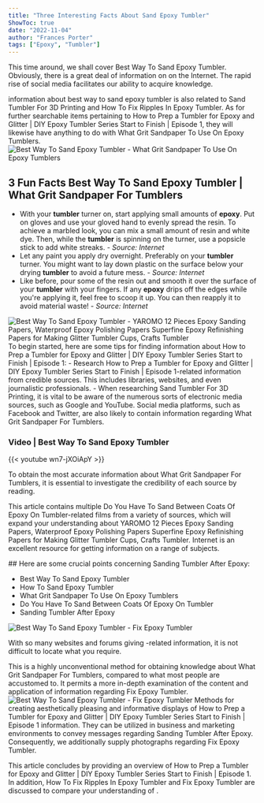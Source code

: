 ```yaml
---
title: "Three Interesting Facts About Sand Epoxy Tumbler"
ShowToc: true 
date: "2022-11-04"
author: "Frances Porter" 
tags: ["Epoxy", "Tumbler"]
---
```


	
This time around, we shall cover Best Way To Sand Epoxy Tumbler. Obviously, there is a great deal of information on  on the Internet. The rapid rise of social media facilitates our ability to acquire knowledge.

information about best way to sand epoxy tumbler is also related to Sand Tumbler For 3D Printing and How To Fix Ripples In Epoxy Tumbler. As for further searchable items pertaining to How to Prep a Tumbler for Epoxy and Glitter | DIY Epoxy Tumbler Series Start to Finish | Episode 1, they will likewise have anything to do with What Grit Sandpaper To Use On Epoxy Tumblers.
<img loading="lazy" src="https://i.pinimg.com/736x/7b/d2/f0/7bd2f0f610bc0a4a3e99c73910850560.jpg" onerror="this.onerror=null;this.src='https://blogger.googleusercontent.com/img/a/AVvXsEhe7F7TRXHtjiKvHb5vS7DmnxvpHiDyoYyYvm1nHB3Qp2_w3BnM6A2eq4v7FYxCC9bfZt3a9vIMtAYEKUiaDQbHMg-ViyGmRIj39MLp0bGFfgfYw1Dc9q_H-T0wiTm3l0Uq42dETrN9eC8aGJ9_IORZsxST1AcLR7np1koOfcc7tnHa4S8Mwz_xD9d0=s16000';" alt="Best Way To Sand Epoxy Tumbler - What Grit Sandpaper To Use On Epoxy Tumblers" >

## 3 Fun Facts Best Way To Sand Epoxy Tumbler | What Grit Sandpaper For Tumblers
-   With your **tumbler** turner on, start applying small amounts of **epoxy**. Put on gloves and use your gloved hand to evenly spread the resin. To achieve a marbled look, you can mix a small amount of resin and white dye. Then, while the **tumbler** is spinning on the turner, use a popsicle stick to add white streaks. - <cite>Source: Internet</cite>
-   Let any paint you apply dry overnight. Preferably on your **tumbler** turner. You might want to lay down plastic on the surface below your drying **tumbler** to avoid a future mess. - <cite>Source: Internet</cite>
-   Like before, pour some of the resin out and smooth it over the surface of your **tumbler** with your fingers. If any **epoxy** drips off the edges while you're applying it, feel free to scoop it up. You can then reapply it to avoid material waste! - <cite>Source: Internet</cite>


<img loading="lazy" src="https://i.pinimg.com/originals/d1/b6/b1/d1b6b12c6d4d4d1bee2b87f59bc10c96.jpg" onerror="this.onerror=null;this.src='https://blogger.googleusercontent.com/img/a/AVvXsEhe7F7TRXHtjiKvHb5vS7DmnxvpHiDyoYyYvm1nHB3Qp2_w3BnM6A2eq4v7FYxCC9bfZt3a9vIMtAYEKUiaDQbHMg-ViyGmRIj39MLp0bGFfgfYw1Dc9q_H-T0wiTm3l0Uq42dETrN9eC8aGJ9_IORZsxST1AcLR7np1koOfcc7tnHa4S8Mwz_xD9d0=s16000';" alt="Best Way To Sand Epoxy Tumbler - YAROMO 12 Pieces Epoxy Sanding Papers, Waterproof Epoxy Polishing Papers Superfine Epoxy Refinishing Papers for Making Glitter Tumbler Cups, Crafts Tumbler" >
To begin started, here are some tips for finding information about How to Prep a Tumbler for Epoxy and Glitter | DIY Epoxy Tumbler Series Start to Finish | Episode 1:
- Research How to Prep a Tumbler for Epoxy and Glitter | DIY Epoxy Tumbler Series Start to Finish | Episode 1-related information from credible sources. This includes libraries, websites, and even journalistic professionals.
- When researching Sand Tumbler For 3D Printing, it is vital to be aware of the numerous sorts of electronic media sources, such as Google and YouTube. Social media platforms, such as Facebook and Twitter, are also likely to contain information regarding What Grit Sandpaper For Tumblers.

### Video | Best Way To Sand Epoxy Tumbler
{{< youtube wn7-jXOiApY >}} 

To obtain the most accurate information about What Grit Sandpaper For Tumblers, it is essential to investigate the credibility of each source by reading.

This article contains multiple Do You Have To Sand Between Coats Of Epoxy On Tumbler-related films from a variety of sources, which will expand your understanding about YAROMO 12 Pieces Epoxy Sanding Papers, Waterproof Epoxy Polishing Papers Superfine Epoxy Refinishing Papers for Making Glitter Tumbler Cups, Crafts Tumbler. Internet is an excellent resource for getting information on a range of subjects.
<script async="async" data-cfasync="false" src="//normallydemandedalter.com/fe63df3c5408708b15d8dc3d9b206b31/invoke.js"></script>
<div id="container-fe63df3c5408708b15d8dc3d9b206b31"></div>
## Here are some crucial points concerning Sanding Tumbler After Epoxy:

- Best Way To Sand Epoxy Tumbler
- How To Sand Epoxy Tumbler
- What Grit Sandpaper To Use On Epoxy Tumblers
- Do You Have To Sand Between Coats Of Epoxy On Tumbler
- Sanding Tumbler After Epoxy

 <img loading="lazy" src="http://static.flickr.com/83/253059383_3d90c2b230_m.jpg" onerror="this.onerror=null;this.src='https://blogger.googleusercontent.com/img/a/AVvXsEhe7F7TRXHtjiKvHb5vS7DmnxvpHiDyoYyYvm1nHB3Qp2_w3BnM6A2eq4v7FYxCC9bfZt3a9vIMtAYEKUiaDQbHMg-ViyGmRIj39MLp0bGFfgfYw1Dc9q_H-T0wiTm3l0Uq42dETrN9eC8aGJ9_IORZsxST1AcLR7np1koOfcc7tnHa4S8Mwz_xD9d0=s16000';" alt="Best Way To Sand Epoxy Tumbler - Fix Epoxy Tumbler" >

With so many websites and forums giving -related information, it is not difficult to locate what you require.

This is a highly unconventional method for obtaining knowledge about What Grit Sandpaper For Tumblers, compared to what most people are accustomed to. It permits a more in-depth examination of the content and application of information regarding Fix Epoxy Tumbler.
<img loading="lazy" src="https://www.leapoffaithcrafting.com/wp-content/uploads/2019/02/wood-grain-tumbler-tutorial-1-9-1024x576.jpg" onerror="this.onerror=null;this.src='https://blogger.googleusercontent.com/img/a/AVvXsEhe7F7TRXHtjiKvHb5vS7DmnxvpHiDyoYyYvm1nHB3Qp2_w3BnM6A2eq4v7FYxCC9bfZt3a9vIMtAYEKUiaDQbHMg-ViyGmRIj39MLp0bGFfgfYw1Dc9q_H-T0wiTm3l0Uq42dETrN9eC8aGJ9_IORZsxST1AcLR7np1koOfcc7tnHa4S8Mwz_xD9d0=s16000';" alt="Best Way To Sand Epoxy Tumbler - Fix Epoxy Tumbler" >
Methods for creating aesthetically pleasing and informative displays of How to Prep a Tumbler for Epoxy and Glitter | DIY Epoxy Tumbler Series Start to Finish | Episode 1 information. They can be utilized in business and marketing environments to convey messages regarding Sanding Tumbler After Epoxy. Consequently, we additionally supply photographs regarding Fix Epoxy Tumbler.

This article concludes by providing an overview of How to Prep a Tumbler for Epoxy and Glitter | DIY Epoxy Tumbler Series Start to Finish | Episode 1. In addition, How To Fix Ripples In Epoxy Tumbler and Fix Epoxy Tumbler are discussed to compare your understanding of .
	
	

